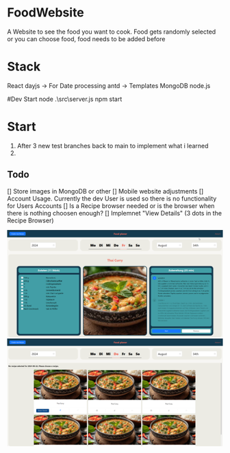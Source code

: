 # FoodWebsite
A Website to see the food you want to cook. Food gets randomly selected or you can choose food, food needs to be added before

# Stack
React
    dayjs -> For Date processing
    antd -> Templates
MongoDB
node.js

#Dev Start
node .\src\server.js
 npm start

# Start
1. After 3 new test branches back to main to implement what i learned
2. 

## Todo
[] Store images in MongoDB or other
[] Mobile website adjustments
[] Account Usage. Currently the dev User is used so there is no functionality for Users Accounts
[] Is a Recipe browser needed or is the browser when there is nothing choosen enough?
[] Implemnet "View Details" (3 dots in the Recipe Browser) 

![Site Image](/DevGithub/WebsiteExample.png?raw=true "Site Image title")
![Site Image](/DevGithub/WebsiteExample2.png?raw=true "Site2 Image title")
